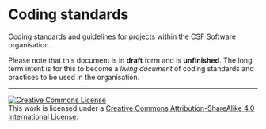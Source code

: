 # Coding standards
Coding standards and guidelines for projects within the CSF Software organisation.

Please note that this document is in **draft** form and is **unfinished**. The long term intent is for this to become a *living document* of coding standards and practices to be used in the organisation.

---

<a rel="license" href="http://creativecommons.org/licenses/by-sa/4.0/"><img alt="Creative Commons License" style="border-width:0" src="https://i.creativecommons.org/l/by-sa/4.0/88x31.png" /></a><br />This work is licensed under a <a rel="license" href="http://creativecommons.or/licenses/by-sa/4.0/">Creative Commons Attribution-ShareAlike 4.0 International License</a>.